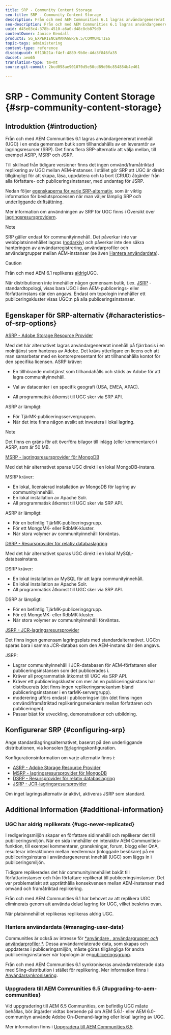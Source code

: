 ```yaml
---
title: SRP - Community Content Storage
seo-title: SRP - Community Content Storage
description: Från och med AEM Communities 6.1 lagras användargenererat innehåll (UGC) i en enda gemensam butik som tillhandahålls av en leverantör av lagringsresurser (SRP)
seo-description: Från och med AEM Communities 6.1 lagras användargenererat innehåll (UGC) i en enda gemensam butik som tillhandahålls av en leverantör av lagringsresurser (SRP)
uuid: d45e03c4-378b-4510-a6a0-d48c8cb879d9
contentOwner: Janice Kendall
products: SG_EXPERIENCEMANAGER/6.5/COMMUNITIES
topic-tags: administering
content-type: reference
discoiquuid: 6f13b21a-f4ef-4889-9b8e-4da3f846fa35
docset: aem65
translation-type: tm+mt
source-git-commit: 2bcd098ae901070d5e50cd89d06c854884b4e461

---
```



# SRP - Community Content Storage {#srp-community-content-storage}

## Introduktion {#introduction}

Från och med AEM Communities 6.1 lagras användargenererat innehåll (UGC) i en enda gemensam butik som tillhandahålls av en leverantör av lagringsresurser (SRP). Det finns flera SRP-alternativ att välja mellan, till exempel ASRP, MSRP och JSRP.

Till skillnad från tidigare versioner finns det ingen omvänd/framåtriktad replikering av UGC mellan AEM-instanser. I stället gör SRP att UGC är direkt tillgängligt för att skapa, läsa, uppdatera och ta bort (CRUD) åtgärder från alla författare- och publiceringsinstanser, med undantag för JSRP.

Nedan följer [egenskaperna för varje SRP-alternativ](#characteristics-of-srp-options), som är viktig information för beslutsprocessen när man väljer lämplig SRP och [underliggande driftsättning](/help/communities/topologies.md).

Mer information om användningen av SRP för UGC finns i Översikt över [lagringsresursprovidern](/help/communities/srp.md).

>[!NOTE]
>
>SRP gäller endast för communityinnehåll. Det påverkar inte var webbplatsinnehållet lagras ([nodarkiv](/help/sites-deploying/data-store-config.md)) och påverkar inte den säkra hanteringen av användarregistrering, användarprofiler och användargrupper mellan AEM-instanser (se även [Hantera användardata](#managing-user-data)).


>[!CAUTION]
>
>Från och med AEM 6.1 replikeras [aldrig](#ugc-never-replicated)UGC.
>
>När distributionen inte innehåller någon gemensam butik, t.ex. [JSRP](/help/communities/topologies.md#jsrp) -standardtopologi, visas bara UGC i den AEM-publicerings- eller författarinstans där den angavs. Endast om topologin innehåller ett publiceringskluster visas UGC:n på alla publiceringsinstanser.


## Egenskaper för SRP-alternativ {#characteristics-of-srp-options}

[ASRP - Adobe Storage Resource Provider](/help/communities/asrp.md)

Med det här alternativet lagras användargenererat innehåll på fjärrbasis i en molntjänst som hanteras av Adobe. Det krävs ytterligare en licens och att man samarbetar med en kontorepresentant för att tillhandahålla kontot för den specifika licensen. ASRP kräver:

* En tillhörande molntjänst som tillhandahålls och stöds av Adobe för att lagra communityinnehåll.
* Val av datacenter i en specifik geografi (USA, EMEA, APAC).

* All programmatisk åtkomst till UGC sker via SRP API.

ASRP är lämpligt:

* För TjärMK-publiceringsservergruppen.
* När det inte finns någon avsikt att investera i lokal lagring.

>[!NOTE]
>
>Det finns en gräns för att överföra bilagor till inlägg (eller kommentarer) i ASRP, som är 50 MB.


[MSRP - lagringsresursprovider för MongoDB](/help/communities/msrp.md)

Med det här alternativet sparas UGC direkt i en lokal MongoDB-instans.

MSRP kräver:

* En lokal, licensierad installation av MongoDB för lagring av communityinnehåll.
* En lokal installation av Apache Solr.
* All programmatisk åtkomst till UGC sker via SRP API.

ASRP är lämpligt:

* För en befintlig TjärMK-publiceringsgrupp.
* För ett MongoMK- eller RdbMK-kluster.
* När stora volymer av communityinnehåll förväntas.

[DSRP - Resursprovider för relativ databaslagring](/help/communities/dsrp.md)

Med det här alternativet sparas UGC direkt i en lokal MySQL-databasinstans.

DSRP kräver:

* En lokal installation av MySQL för att lagra communityinnehåll.
* En lokal installation av Apache Solr.
* All programmatisk åtkomst till UGC sker via SRP API.

DSRP är lämpligt:

* För en befintlig TjärMK-publiceringsgrupp.
* För ett MongoMK- eller RdbMK-kluster.
* När stora volymer av communityinnehåll förväntas.

[JSRP - JCR-lagringsresursprovider](/help/communities/jsrp.md)

Det finns ingen gemensam lagringsplats med standardalternativet. UGC:n sparas bara i samma JCR-databas som den AEM-instans där den angavs.

JSRP:

* Lagrar communityinnehåll i JCR-databasen för AEM-författaren eller publiceringsinstansen som det publicerades i.
* Kräver all programmatisk åtkomst till UGC via SRP API.
* Kräver ett publiceringskluster om mer än en publiceringsinstans har distribuerats (det finns ingen replikeringsmekanism bland publiceringsinstanser i en tarMK-servergrupp).
* moderering utförs endast i publiceringsmiljön (det finns ingen omvänd/framåtriktad replikeringsmekanism mellan författaren och publiceringen).
* Passar bäst för utveckling, demonstrationer och utbildning.

## Konfigurerar SRP {#configuring-srp}

Ange standardlagringsalternativet, baserat på den underliggande distributionen, via konsolen [för](/help/communities/srp-config.md)lagringskonfiguration.

Konfigurationsinformation om varje alternativ finns i:

* [ASRP - Adobe Storage Resource Provider](/help/communities/asrp.md)
* [MSRP - lagringsresursprovider för MongoDB](/help/communities/msrp.md)
* [DSRP - Resursprovider för relativ databaslagring](/help/communities/dsrp.md)
* [JSRP - JCR-lagringsresursprovider](/help/communities/jsrp.md)

Om inget lagringsalternativ är aktivt, aktiveras JSRP som standard.

## Additional Information {#additional-information}

### UGC har aldrig replikerats {#ugc-never-replicated}

I redigeringsmiljön skapar en författare sidinnehåll och replikerar det till publiceringsmiljön. När en sida innehåller en interaktiv AEM Communities-funktion, till exempel kommentarer, granskningar, forum, blogg eller QnA, resulterar interaktionen mellan medlemmar (inloggade besökare) på en publiceringsinstans i användargenererat innehåll (UGC) som läggs in i publiceringsmiljön.

Tidigare replikerades det här communityinnehållet bakåt till författarinstanser och från författare replikerat till publiceringsinstanser. Det var problematiskt att upprätthålla konsekvensen mellan AEM-instanser med omvänd och framåtriktad replikering.

Från och med AEM Communities 6.1 har behovet av att replikera UGC eliminerats genom att använda delad lagring för UGC, vilket beskrivs ovan.

När platsinnehållet replikeras replikeras aldrig UGC.

### Hantera användardata {#managing-user-data}

CommunitIes är också av intresse för [*användare *,* användargrupper *och* användarprofiler *](/help/communities/users.md). Dessa användarrelaterade data, som skapas och uppdateras i publiceringsmiljön, måste göras tillgängliga för andra publiceringsinstanser när topologin är en[publiceringsgrupp](/help/sites-deploying/recommended-deploys.md#tarmk-farm).

Från och med AEM Communities 6.1 synkroniseras användarrelaterade data med Sling-distribution i stället för replikering. Mer information finns i [Användarsynkronisering](/help/communities/sync.md).

### Uppgradera till AEM Communities 6.5 {#upgrading-to-aem-communities}

Vid uppgradering till AEM 6.5 Communities, om befintlig UGC måste behållas, bör åtgärder vidtas beroende på om AEM 5.6.1- eller AEM 6.0-communityn använde Adobe On-Demand-lagring eller lokal lagring av UGC.

Mer information finns i [Uppgradera till AEM Communities 6.5](/help/communities/upgrade.md).
